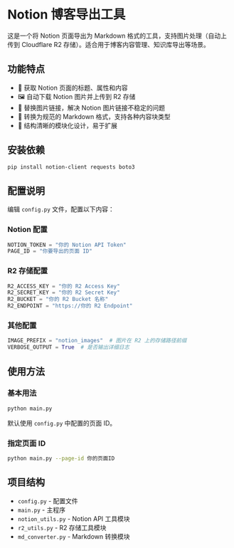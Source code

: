 # Notion 博客导出工具

这是一个将 Notion 页面导出为 Markdown 格式的工具，支持图片处理（自动上传到 Cloudflare R2 存储）。适合用于博客内容管理、知识库导出等场景。

## 功能特点

- 📄 获取 Notion 页面的标题、属性和内容
- 🖼️ 自动下载 Notion 图片并上传到 R2 存储
- 🔄 替换图片链接，解决 Notion 图片链接不稳定的问题
- 📝 转换为规范的 Markdown 格式，支持各种内容块类型
- 🚀 结构清晰的模块化设计，易于扩展

## 安装依赖

```bash
pip install notion-client requests boto3
```

## 配置说明

编辑 `config.py` 文件，配置以下内容：

### Notion 配置

```python
NOTION_TOKEN = "你的 Notion API Token"
PAGE_ID = "你要导出的页面 ID"
```

### R2 存储配置

```python
R2_ACCESS_KEY = "你的 R2 Access Key"
R2_SECRET_KEY = "你的 R2 Secret Key"
R2_BUCKET = "你的 R2 Bucket 名称"
R2_ENDPOINT = "https://你的 R2 Endpoint"
```

### 其他配置

```python
IMAGE_PREFIX = "notion_images"  # 图片在 R2 上的存储路径前缀
VERBOSE_OUTPUT = True  # 是否输出详细日志
```

## 使用方法

### 基本用法

```bash
python main.py
```

默认使用 `config.py` 中配置的页面 ID。

### 指定页面 ID

```bash
python main.py --page-id 你的页面ID
```

## 项目结构

- `config.py` - 配置文件
- `main.py` - 主程序
- `notion_utils.py` - Notion API 工具模块
- `r2_utils.py` - R2 存储工具模块
- `md_converter.py` - Markdown 转换模块
